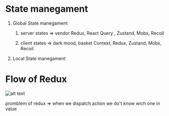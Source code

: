 # State manegament

1. Global State manegament

   1. server states => vendor
      Redux, React Query , Zustand, Mobx, Recoil

   2. client states => dark mood, basket
      Context, Redux, Zustand, Mobx, Recoil

1. Local State manegament

# Flow of Redux
![alt text](https://redux.js.org/assets/images/ReduxDataFlowDiagram-49fa8c3968371d9ef6f2a1486bd40a26.gif)



promblem of redux => when we dispatch action we do't know wich one in value
